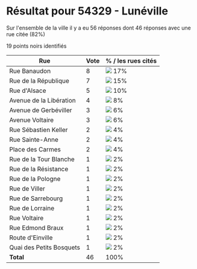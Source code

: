 # Résultat pour 54329 - Lunéville

Sur l'ensemble de la ville il y a eu 56 réponses dont 46 réponses avec une rue citée (82%)

19 points noirs identifiés

| Rue | Vote | % / les rues cités|
|-----|------|-------------------|
| Rue Banaudon | 8 | <img src="../../img/bar_17.gif" />&nbsp;17%|
| Rue de la République | 7 | <img src="../../img/bar_15.gif" />&nbsp;15%|
| Rue d'Alsace | 5 | <img src="../../img/bar_10.gif" />&nbsp;10%|
| Avenue de la Libération | 4 | <img src="../../img/bar_8.gif" />&nbsp;8%|
| Avenue de Gerbéviller | 3 | <img src="../../img/bar_6.gif" />&nbsp;6%|
| Avenue Voltaire | 3 | <img src="../../img/bar_6.gif" />&nbsp;6%|
| Rue Sébastien Keller | 2 | <img src="../../img/bar_4.gif" />&nbsp;4%|
| Rue Sainte-Anne | 2 | <img src="../../img/bar_4.gif" />&nbsp;4%|
| Place des Carmes | 2 | <img src="../../img/bar_4.gif" />&nbsp;4%|
| Rue de la Tour Blanche | 1 | <img src="../../img/bar_2.gif" />&nbsp;2%|
| Rue de la Résistance | 1 | <img src="../../img/bar_2.gif" />&nbsp;2%|
| Rue de la Pologne | 1 | <img src="../../img/bar_2.gif" />&nbsp;2%|
| Rue de Viller | 1 | <img src="../../img/bar_2.gif" />&nbsp;2%|
| Rue de Sarrebourg | 1 | <img src="../../img/bar_2.gif" />&nbsp;2%|
| Rue de Lorraine | 1 | <img src="../../img/bar_2.gif" />&nbsp;2%|
| Rue Voltaire | 1 | <img src="../../img/bar_2.gif" />&nbsp;2%|
| Rue Edmond Braux | 1 | <img src="../../img/bar_2.gif" />&nbsp;2%|
| Route d'Einville | 1 | <img src="../../img/bar_2.gif" />&nbsp;2%|
| Quai des Petits Bosquets | 1 | <img src="../../img/bar_2.gif" />&nbsp;2%|
| **Total** | 46 | 100%|
